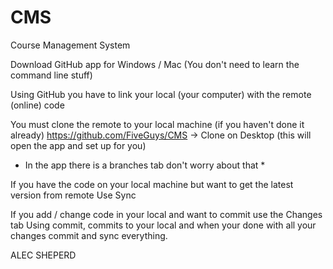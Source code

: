 CMS
===

Course Management System

Download GitHub app for Windows / Mac 
(You don't need to learn the command line stuff)

Using GitHub you have to link your local (your computer) with the remote (online) code

You must clone the remote to your local machine (if you haven't done it already)
https://github.com/FiveGuys/CMS -> Clone on Desktop (this will open the app and set up for you)

* In the app there is a branches tab don't worry about that *

If you have the code on your local machine but want to get the latest version from remote
Use Sync

If you add / change code in your local and want to commit use the Changes tab
Using commit, commits to your local and when your done with all your changes commit and sync everything.


ALEC SHEPERD